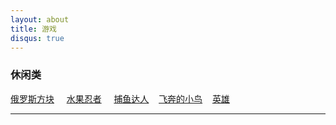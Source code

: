 ```yaml
---
layout: about
title: 游戏
disqus: true
---
```



### 休闲类

[俄罗斯方块](http://tandaly.github.com/game/tetris) &nbsp; &nbsp; [水果忍者](http://tandaly.github.com/game/fruit) &nbsp; &nbsp; [捕鱼达人](http://tandaly.github.com/game/fishjoy) &nbsp; &nbsp;[飞奔的小鸟](http://tandaly.github.com/game/bird) &nbsp; &nbsp;[英雄](http://tandaly.github.com/game/hungryhero) &nbsp; &nbsp;

---


    

